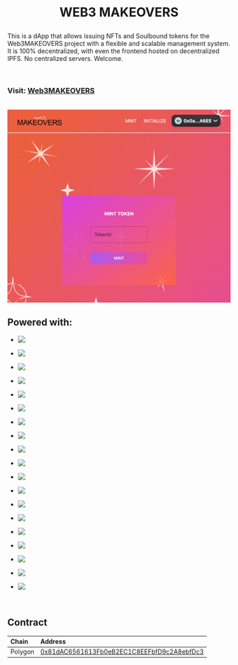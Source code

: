 <h1 align='center'>

WEB3 MAKEOVERS

</h1>

This is a dApp that allows issuing NFTs and Soulbound tokens for the Web3MAKEOVERS project with a flexible and scalable management system. It is 100% decentralized, with even the frontend hosted on decentralized IPFS. No centralized servers. Welcome.

</br>

### Visit: [Web3MAKEOVERS](https://web3makeovers.on.fleek.co)

</br>

<div align="center">
<img src="public/demo.png" alt="screen" width="900" height="auto" />
  
  </div>

  
  </div>

## Powered with:

*   <img align="left" src="https://img.shields.io/badge/Ethereum-c632c5?style=for-the-badge&logo=Ethereum&logoColor=white" />\
    <span/>
    

*   <img align="left" src="https://img.shields.io/badge/Polygon-c632c5?style=for-the-badge&logo=Polygon&logoColor=white" />\
    <span/>
    

*   <img align="left" src="https://img.shields.io/badge/Solidity-cd3cac?style=for-the-badge&logo=solidity&logoColor=white" />\
    <span/>
    

*   <img align="left" src="https://img.shields.io/badge/OpenZeppelin-cd3cac?style=for-the-badge&logo=openzeppelin&logoColor=white" />\
    <span/>

*   <img align="left" src="https://img.shields.io/badge/hardhat-d44492?style=for-the-badge" />\
    </span>

-   <img align="left" src="https://img.shields.io/badge/React-d44492?style=for-the-badge&logo=React&logoColor=white" />\
    </span>

-   <img align="left" src="https://img.shields.io/badge/Next.js-dc4b7b?style=for-the-badge&logo=next.js&logoColor=white" />\
    </span>

-   <img align="left" src="https://img.shields.io/badge/OpenSea-dc4b7b?style=for-the-badge&logo=OpenSea&logoColor=white" />\
    </span>

-   <img align="left" src="https://img.shields.io/badge/IPFS-e05267?style=for-the-badge&logo=IPFS&logoColor=white" />\
    </span>

-   <img align="left" src="https://img.shields.io/badge/Typescript-e05267?style=for-the-badge&logo=TypeScript&logoColor=white" />\
    </span>

-   <img align="left" src="https://img.shields.io/badge/RainbowKit-e45458?style=for-the-badge" />\
    </span>

-   <img align="left" src="https://img.shields.io/badge/Tailwind-e45458?style=for-the-badge&logo=tailwindcss&logoColor=white" />\
    </span>

-   <img align="left" src="https://img.shields.io/badge/Ethers.js-ea5c3f?style=for-the-badge" />\
    </span>

-   <img align="left" src="https://img.shields.io/badge/-NFT-ea5c3f?style=for-the-badge" />\
    </span>

-   <img align="left" src="https://img.shields.io/badge/-SOULBOUNDS-ea5c39?style=for-the-badge" />\
    </span>

-   <img align="left" src="https://img.shields.io/badge/ERC1155-ea5c39?style=for-the-badge" />\
    </span>

-   <img align="left" src="https://img.shields.io/badge/MUI-ec5e31?style=for-the-badge&logo=MUI&logoColor=white" />\
    </span>

-   <img align="left" src="https://img.shields.io/badge/Wagmi-ec5e31?style=for-the-badge" />\
    </span>

-   <img align="left" src="https://img.shields.io/badge/yarn-ec5e31?style=for-the-badge&logo=Yarn&logoColor=white" />\
    </span>


</br>

## Contract

| Chain   | Address                                                                                                                              |
| :------ | :----------------------------------------------------------------------------------------------------------------------------------- |
| Polygon | [0x81dAC6561613Fb0eB2EC1C8EEFbfD9c2A8ebfDc3](https://polygonscan.com/address/0x81dAC6561613Fb0eB2EC1C8EEFbfD9c2A8ebfDc3#code) |
